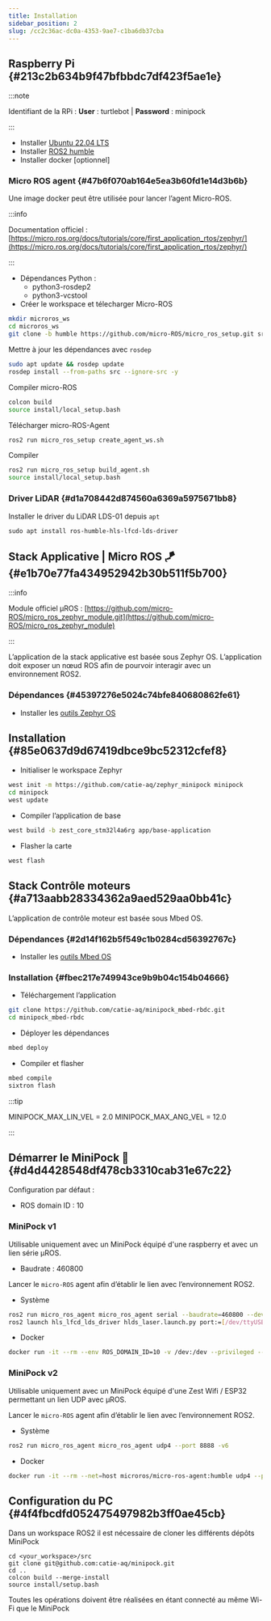 ```yaml
---
title: Installation
sidebar_position: 2
slug: /cc2c36ac-dc0a-4353-9ae7-c1ba6db37cba
---
```




## **Raspberry Pi** {#213c2b634b9f47bfbbdc7df423f5ae1e}

:::note

Identifiant de la RPi : **User** : turtlebot | **Password** : minipock

:::

- Installer [Ubuntu 22.04 LTS](https://ubuntu.com/download/raspberry-pi)
- Installer [ROS2 humble](https://docs.ros.org/en/humble/Installation.html)
- Installer docker [optionnel]

### Micro ROS agent {#47b6f070ab164e5ea3b60fd1e14d3b6b}

Une image docker peut être utilisée pour lancer l’agent Micro-ROS.

:::info

Documentation officiel : [https://micro.ros.org/docs/tutorials/core/first_application_rtos/zephyr/](https://micro.ros.org/docs/tutorials/core/first_application_rtos/zephyr/)

:::

- Dépendances Python :
  - python3-rosdep2
  - python3-vcstool
- Créer le workspace et télecharger Micro-ROS

```bash
mkdir microros_ws
cd microros_ws
git clone -b humble https://github.com/micro-ROS/micro_ros_setup.git src/micro_ros_setup
```

Mettre à jour les dépendances avec `rosdep`

```bash
sudo apt update && rosdep update
rosdep install --from-paths src --ignore-src -y
```

Compiler micro-ROS

```bash
colcon build
source install/local_setup.bash
```

Télécharger micro-ROS-Agent

```bash
ros2 run micro_ros_setup create_agent_ws.sh
```

Compiler

```bash
ros2 run micro_ros_setup build_agent.sh
source install/local_setup.bash
```

### Driver LiDAR {#d1a708442d874560a6369a5975671bb8}

Installer le driver du LiDAR LDS-01 depuis `apt`

```shell
sudo apt install ros-humble-hls-lfcd-lds-driver
```

## Stack Applicative | Micro ROS 🪁 {#e1b70e77fa434952942b30b511f5b700}

:::info

Module officiel µROS : [https://github.com/micro-ROS/micro_ros_zephyr_module.git](https://github.com/micro-ROS/micro_ros_zephyr_module)

:::

L’application de la stack applicative est basée sous Zephyr OS. L’application doit exposer un nœud ROS afin de pourvoir interagir avec un environnement ROS2.

### Dépendances {#45397276e5024c74bfe840680862fe61}

- Installer les [outils Zephyr OS](https://docs.zephyrproject.org/latest/develop/getting_started/index.html)

## Installation {#85e0637d9d67419dbce9bc52312cfef8}

- Initialiser le workspace Zephyr

```bash
west init -m https://github.com/catie-aq/zephyr_minipock minipock
cd minipock
west update
```

- Compiler l’application de base

```bash
west build -b zest_core_stm32l4a6rg app/base-application
```

- Flasher la carte

```bash
west flash
```

## Stack Contrôle moteurs {#a713aabb28334362a9aed529aa0bb41c}

L’application de contrôle moteur est basée sous Mbed OS.

### Dépendances {#2d14f162b5f549c1b0284cd56392767c}

- Installer les [outils Mbed OS](https://6tron.catie-lab.net/ressources_logicielles/mbed/)

### Installation {#fbec217e749943ce9b9b04c154b04666}

- Téléchargement l’application

```bash
git clone https://github.com/catie-aq/minipock_mbed-rbdc.git
cd minipock_mbed-rbdc
```

- Déployer les dépendances

```bash
mbed deploy
```

- Compiler et flasher

```bash
mbed compile
sixtron flash
```

:::tip

MINIPOCK_MAX_LIN_VEL = 2.0
MINIPOCK_MAX_ANG_VEL = 12.0

:::

## Démarrer le MiniPock 🚀 {#d4d4428548df478cb3310cab31e67c22}

Configuration par défaut :

- ROS domain ID : 10

### MiniPock v1

Utilisable uniquement avec un MiniPock équipé d'une raspberry et avec un lien série µROS.

- Baudrate : 460800

Lancer le `micro-ROS` agent afin d’établir le lien avec l’environnement ROS2.

- Système

```bash
ros2 run micro_ros_agent micro_ros_agent serial --baudrate=460800 --dev [/dev/ttyUSBx]
ros2 launch hls_lfcd_lds_driver hlds_laser.launch.py port:=[/dev/ttyUSBx] frame_id:=lds_01_link
```

- Docker

```bash
docker run -it --rm --env ROS_DOMAIN_ID=10 -v /dev:/dev --privileged --net=host microros/micro-ros-agent:humble serial --dev /dev/ttyUSB0 --baudrate 460800 -v6
```

### MiniPock v2

Utilisable uniquement avec un MiniPock équipé d'une Zest Wifi / ESP32 permettant un lien UDP avec µROS.

Lancer le `micro-ROS` agent afin d’établir le lien avec l’environnement ROS2.

- Système

```bash
ros2 run micro_ros_agent micro_ros_agent udp4 --port 8888 -v6
```

- Docker

```bash
docker run -it --rm --net=host microros/micro-ros-agent:humble udp4 --port 8888 -v6 
```

## Configuration du PC {#4f4fbcdfd052475497982b3ff0ae45cb}

Dans un workspace ROS2 il est nécessaire de cloner les différents dépôts MiniPock

```shell
cd <your_workspace>/src
git clone git@github.com:catie-aq/minipock.git
cd ..
colcon build --merge-install
source install/setup.bash
```

Toutes les opérations doivent être réalisées en étant connecté au même Wi-Fi que le MiniPock
